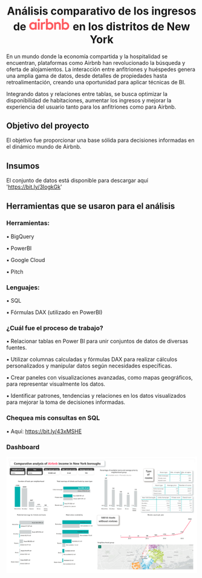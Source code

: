 # <h1 align="center"> Análisis comparativo de los ingresos de <img src="https://raw.githubusercontent.com/MayteLlerena/Airbnb/main/airbnb.logo.png" width="110"> en los distritos de New York
 </h1>


En un mundo donde la economía compartida y la hospitalidad se encuentran, plataformas como Airbnb han revolucionado la búsqueda y oferta de alojamientos. La interacción entre anfitriones y huéspedes genera una amplia gama de datos, desde detalles de propiedades hasta retroalimentación, creando una oportunidad para aplicar técnicas de BI. 

Integrando datos y relaciones entre tablas, se busca optimizar la disponibilidad de habitaciones, aumentar los ingresos y mejorar la experiencia del usuario tanto para los anfitriones como para Airbnb. 

## Objetivo del proyecto

El objetivo fue proporcionar una base sólida para decisiones informadas en el dinámico mundo de Airbnb.

## Insumos

El conjunto de datos está disponible para descargar aquí 'https://bit.ly/3IogkGk'

## Herramientas que se usaron para el análisis

### Herramientas:

▪️ BigQuery

▪️ PowerBI

▪️ Google Cloud

▪️ Pitch

### Lenguajes:

▪️ SQL

▪️ Fórmulas DAX (utilizado en PowerBI)

### ¿Cuál fue el proceso de trabajo?

▪️ Relacionar tablas en Power BI para unir conjuntos de datos de diversas fuentes.

▪️ Utilizar columnas calculadas y fórmulas DAX para realizar cálculos personalizados y manipular datos según necesidades específicas.

▪️ Crear paneles con visualizaciones avanzadas, como mapas geográficos, para representar visualmente los datos.

▪️ Identificar patrones, tendencias y relaciones en los datos visualizados para mejorar la toma de decisiones informadas.

### Chequea mis consultas en SQL

▪️ Aquí: https://bit.ly/43xMSHE

### Dashboard 

![Airbnb](https://raw.githubusercontent.com/MayteLlerena/Airbnb/main/Dashboard-Airbnb.png)
